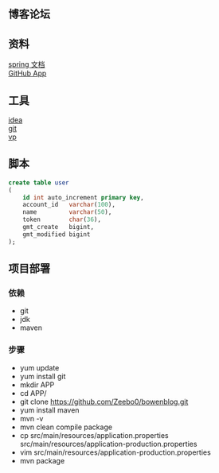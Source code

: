 ## 博客论坛

## 资料
[spring 文档](https://spring.io/guides)  
[GitHub App](https://docs.github.com/en/free-pro-team@latest/developers/apps/building-oauth-apps)


## 工具
[idea](https://www.jetbrains.com/idea/)  
[git](https://git-scm.com/)  
[vp](http://www.visual-paradigm.com)

## 脚本
~~~sql
create table user
(
    id int auto_increment primary key,
    account_id   varchar(100),
    name         varchar(50),
    token        char(36),
    gmt_create   bigint,
    gmt_modified bigint
);
~~~

## 项目部署
### 依赖
 - git  
 - jdk  
 - maven
### 步骤
 - yum update  
 - yum install git  
 - mkdir APP 
 - cd APP/
 - git clone https://github.com/Zeebo0/bowenblog.git
 - yum install maven
 - mvn -v
 - mvn clean compile package
 - cp src/main/resources/application.properties src/main/resources/application-production.properties
 - vim src/main/resources/application-production.properties
 - mvn package
 
